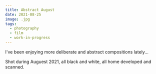```yaml
---
title: Abstract August 
date: 2021-08-25
image: .jpg
tags:
  - photography
  - film
  - work-in-progress
---
```


I've been enjoying more deliberate and abstract compositions lately...

Shot during Auguest 2021, all black and white, all home developed and scanned.  

<v-img src="DSC00809.ARW.jpg" alt="bar" :dirp="dir"></v-img>
<v-img src="DSC00788.ARW.jpg" alt="bar" :dirp="dir"></v-img>
<v-img src="DSC00860.ARW.jpg" alt="bar" :dirp="dir"></v-img>
<v-img src="DSC00874.ARW.jpg" alt="bar" :dirp="dir"></v-img>
<v-img src="DSC00964.ARW.jpg" alt="bar" :dirp="dir"></v-img>
<v-img src="DSC00867.ARW.jpg" alt="bar" :dirp="dir"></v-img>
<v-img src="DSC00902.ARW.jpg" alt="bar" :dirp="dir"></v-img>
<v-img src="DSC00918.ARW.jpg" alt="bar" :dirp="dir"></v-img>
<v-img src="DSC00895.ARW.jpg" alt="bar" :dirp="dir"></v-img>
<v-img src="pos_DSC01139.jpg" alt="bar" :dirp="dir"></v-img>
<v-img src="pos_DSC01159.jpg" alt="bar" :dirp="dir"></v-img>
<v-img src="DSC00958.ARW.jpg" alt="bar" :dirp="dir"></v-img>
<v-img src="DSC00963.ARW.jpg" alt="bar" :dirp="dir"></v-img>
<!--<v-img src="pos_DSC01125.jpg" alt="bar" :dirp="dir"></v-img>-->
<v-img src="pos_DSC01112.jpg" alt="bar" :dirp="dir"></v-img>
<v-img src="pos_DSC01116.jpg" alt="bar" :dirp="dir"></v-img>
<!--<v-img src="pos_DSC01126.jpg" alt="bar" :dirp="dir"></v-img>-->
<!--<v-img src="pos_DSC01127.jpg" alt="bar" :dirp="dir"></v-img>-->
<v-img src="pos_DSC01161.jpg" alt="bar" :dirp="dir"></v-img>